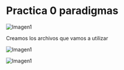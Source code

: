 # Practica 0 paradigmas

![Imagen1](/Users/emanuelsolis/Desktop/Paradigmas/imagenes/1.png)

Creamos los archivos que vamos a utilizar 

![Imagen1](/Users/emanuelsolis/Desktop/Paradigmas/imagenes/2.png)

![Imagen1](/Users/emanuelsolis/Desktop/Paradigmas/imagenes/3.png)




